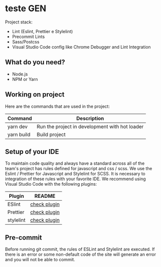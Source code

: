 # teste GEN

Project stack:

- Lint (Eslint, Prettier e Stylelint)
- Precommit Lints
- Sass/Postcss
- Visual Studio Code config like Chrome Debugger and Lint Integration

## What do you need?

- Node.js
- NPM or Yarn

## Working on project

Here are the commands that are used in the project:

| Command    | Description                                    |
| ---------- | ---------------------------------------------- |
| yarn dev   | Run the project in development with hot loader |
| yarn build | Build project                                  |

## Setup of your IDE

To maintain code quality and always have a standard across all of the team's
project has rules defined for javascript and css / scss. We use the Eslint /
Prettier for Javascript and Stylelint for SCSS. It is necessary to
integration of these rules with your favorite IDE. We recommend using Visual
Studio Code with the following plugins:

| Plugin    | README                                                                                     |
| --------- | ------------------------------------------------------------------------------------------ |
| ESlint    | [check plugin](https://marketplace.visualstudio.com/items?itemName=dbaeumer.vscode-eslint) |
| Prettier  | [check plugin](https://marketplace.visualstudio.com/items?itemName=esbenp.prettier-vscode) |
| stylelint | [check plugin](https://marketplace.visualstudio.com/items?itemName=shinnn.stylelint)       |

## Pre-commit

Before running git commit, the rules of ESLint and Stylelint are executed. If
there is an error or some non-default code of the site will generate an error
and you will not be able to commit.
